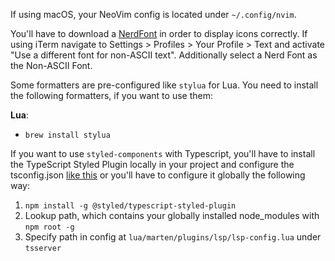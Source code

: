 If using macOS, your NeoVim config is located under `~/.config/nvim`.

You'll have to download a [NerdFont](https://www.nerdfonts.com/font-downloads) in order to display icons correctly. If using iTerm navigate to Settings > Profiles > Your Profile > Text and activate "Use a different font for non-ASCII text". Additionally select a Nerd Font as the Non-ASCII Font.

Some formatters are pre-configured like `stylua` for Lua. You need to install the following formatters, if you want to use them:

**Lua**:
- `brew install stylua`

If you want to use `styled-components` with Typescript, you'll have to install the TypeScript Styled Plugin locally in your project and configure the tsconfig.json [like this](https://github.com/styled-components/typescript-styled-plugin?tab=readme-ov-file#with-vs-code) or you'll have to configure it globally the following way:

1. `npm install -g @styled/typescript-styled-plugin`
2. Lookup path, which contains your globally installed node_modules with `npm root -g`
3. Specify path in config at `lua/marten/plugins/lsp/lsp-config.lua` under `tsserver`
